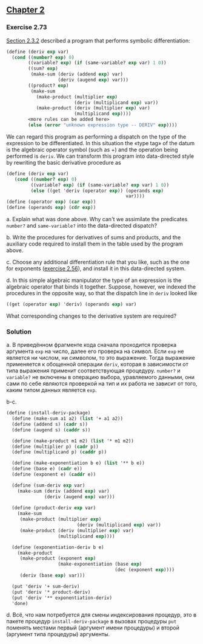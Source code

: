 ## [Chapter 2](../index.md#2-Building-Abstractions-with-Data)

### Exercise 2.73

[Section 2.3.2][1] described a program that performs symbolic differentiation:

```scheme
(define (deriv exp var)
  (cond ((number? exp) 0)
        ((variable? exp) (if (same-variable? exp var) 1 0))
        ((sum? exp)
         (make-sum (deriv (addend exp) var)
                   (deriv (augend exp) var)))
        ((product? exp)
         (make-sum
           (make-product (multiplier exp)
                         (deriv (multiplicand exp) var))
           (make-product (deriv (multiplier exp) var)
                         (multiplicand exp))))
        <more rules can be added here>
        (else (error "unknown expression type -- DERIV" exp))))
```

We can regard this program as performing a dispatch on the type of the expression to be differentiated. In this situation the «type tag» of the datum is the algebraic operator symbol (such as +) and the operation being performed is `deriv`. We can transform this program into data-directed style by rewriting the basic derivative procedure as

```scheme
(define (deriv exp var)
   (cond ((number? exp) 0)
         ((variable? exp) (if (same-variable? exp var) 1 0))
         (else ((get 'deriv (operator exp)) (operands exp)
                                            var))))
(define (operator exp) (car exp))
(define (operands exp) (cdr exp))
```

a.  Explain what was done above. Why can't we assimilate the predicates `number?` and `same-variable?` into the data-directed dispatch?

b.  Write the procedures for derivatives of sums and products, and the auxiliary code required to install them in the table used by the program above.

c.  Choose any additional differentiation rule that you like, such as the one for exponents ([exercise 2.56][2]), and install it in this data-directed system.

d.  In this simple algebraic manipulator the type of an expression is the algebraic operator that binds it together. Suppose, however, we indexed the procedures in the opposite way, so that the dispatch line in `deriv` looked like

```scheme
((get (operator exp) 'deriv) (operands exp) var)
```

What corresponding changes to the derivative system are required?

### Solution

a. В приведённом фрагменте кода сначала проходится проверка аргумента `exp` на число, далее его проверка на символ. Если `exp` не является ни числом, ни символом, то это выражение. Тогда выражение применяется к обощенной операции `deriv`, которая в зависимости от типа выражения применит соответствующая процедуру. `number?` и `variable?` не включены в операцию выбора, уравляемого данными, они сами по себе являются проверкой на тип и их работа не зависит от того, каким типом данных является `exp`.

b-c. 

```scheme
(define (install-deriv-package)
  (define (make-sum a1 a2) (list '+ a1 a2))
  (define (addend s) (cadr s))
  (define (augend s) (caddr s))

  (define (make-product m1 m2) (list '* m1 m2))
  (define (multiplier p) (cadr p))
  (define (multiplicand p) (caddr p))

  (define (make-exponentiation b e) (list '** b e))
  (define (base e) (cadr e))
  (define (exponent e) (caddr e))

  (define (sum-deriv exp var)
    (make-sum (deriv (addend exp) var)
              (deriv (augend exp) var)))
  
  (define (product-deriv exp var)
    (make-sum
     (make-product (multiplier exp)
                          (deriv (multiplicand exp) var))
     (make-product (deriv (multiplier exp) var)
                   (multiplicand exp))))

  (define (exponentiation-deriv b e)
    (make-product
     (make-product (exponent exp)
                   (make-exponentiation (base exp)
                                        (dec (exponent exp))))
     (deriv (base exp) var)))

  (put 'deriv '+ sum-deriv)
  (put 'deriv '* product-deriv)
  (put 'deriv '** exponentiation-deriv)
  'done)
```

d. Всё, что нам потребуется для смены индексирования процедур, это в пакете процедур `install-deriv-package` в вызовах процедуры `put` поменять местами первый (аргумент имени процедуры) и второй (аргумент типа процедуры) аргументы.

[1]: https://mitpress.mit.edu/sites/default/files/sicp/full-text/book/book-Z-H-16.html#%_sec_2.3.2
[2]: ./Exercise%202.56.md

